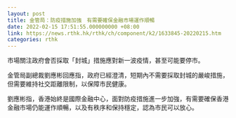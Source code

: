 ```yaml
---
layout: post
title: 金管局：防疫措施加強　有需要確保金融市場運作順暢
date: 2022-02-15 17:51:55.000000000 +08:00
link: https://news.rthk.hk/rthk/ch/component/k2/1633845-20220215.htm
categories: rthk
---
```


市場關注政府會否採取「封城」措施應對新一波疫情，甚至可能要停市。

金管局副總裁劉應彬回應指，政府已經澄清，短期內不需要採取封城的嚴峻措施，但需要維持社交距離限制，以保障市民健康。

劉應彬指，香港始終是國際金融中心，面對防疫措施進一步加強，有需要確保香港金融市場仍能運作順暢，以及有秩序和保持穩定，認為市民可以放心。
